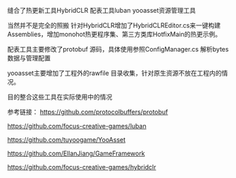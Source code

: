 缝合了热更新工具HybridCLR 配表工具luban yooasset资源管理工具 

当然并不是完全的照搬
针对HybridCLR增加了HybridCLREditor.cs来一键构建Assemblies，增加monohot热更程序集、第三方类库HotfixMain的热更示例。

配表工具主要修改了protobuf 源码，具体使用参照ConfigManager.cs
解析bytes数据与管理配置

yooasset主要增加了工程外的rawfile 目录收集，针对原生资源不放在工程内的情况。

目的整合这些工具在实际使用中的情况

参考链接：
https://github.com/protocolbuffers/protobuf

https://github.com/focus-creative-games/luban

https://github.com/tuyoogame/YooAsset

https://github.com/EllanJiang/GameFramework

https://github.com/focus-creative-games/hybridclr

